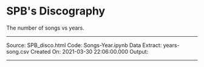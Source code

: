 # SPB's Discography

The number of songs vs years.


---
Source: SPB_disco.html
Code: Songs-Year.ipynb
Data Extract: years-song.csv
Created On: 2021-03-30 22:06:00.000
Output:

---
